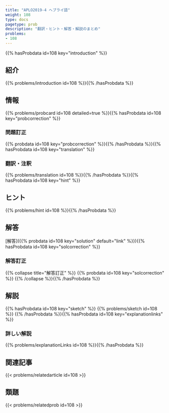 ```yaml
---
title: "APLO2019-4 ヘブライ語"
weight: 108
type: docs
pagetype: prob
description: "翻訳・ヒント・解答・解説のまとめ"
problems: 
- 108
---
```


{{% hasProbdata id=108 key="introduction" %}}

## 紹介

{{% problems/introduction id=108 %}}{{% /hasProbdata %}}

## 情報

{{% problems/probcard id=108 detailed=true %}}{{% hasProbdata id=108 key="probcorrection" %}}

### 問題訂正

{{% probdata id=108 key="probcorrection" %}}{{% /hasProbdata %}}{{% hasProbdata id=108 key="translation" %}}

### 翻訳・注釈

{{% problems/translation id=108 %}}{{% /hasProbdata %}}{{% hasProbdata id=108 key="hint" %}}

## ヒント

{{% problems/hint id=108 %}}{{% /hasProbdata %}}

## 解答

[解答]({{% probdata id=108 key="solution" default="link" %}}){{% hasProbdata id=108 key="solcorrection" %}}

### 解答訂正

{{% collapse title="解答訂正" %}}
{{% probdata id=108 key="solcorrection" %}}
{{% /collapse %}}{{% /hasProbdata %}}

## 解説

{{% hasProbdata id=108 key="sketch" %}}
{{% problems/sketch id=108 %}}
{{% /hasProbdata %}}{{% hasProbdata id=108 key="explanationlinks" %}}

### 詳しい解説

{{% problems/explanationLinks id=108 %}}{{% /hasProbdata %}}

## 関連記事

{{< problems/relatedarticle id=108 >}}

## 類題

{{< problems/relatedprob id=108 >}}
